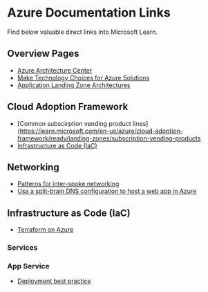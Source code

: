 # Azure Documentation Links

Find below valuable direct links into Microsoft Learn.

## Overview Pages

- [Azure Architecture Center](https://learn.microsoft.com/en-us/azure/architecture/)
- [Make Technology Choices for Azure Solutions](https://learn.microsoft.com/en-us/azure/architecture/guide/technology-choices/technology-choices-overview)
- [Application Landing Zone Architectures](https://learn.microsoft.com/en-us/azure/architecture/landing-zones/landing-zone-deploy#application-landing-zone-architectures)

## Cloud Adoption Framework

- [Common subscirption vending product lines](https://learn.microsoft.com/en-us/azure/cloud-adoption-framework/ready/landing-zones/subscription-vending-products
- [Infrastructure as Code (IaC)](https://learn.microsoft.com/en-us/azure/cloud-adoption-framework/ready/considerations/infrastructure-as-code)

## Networking

- [Patterns for inter-spoke networking](https://learn.microsoft.com/en-us/azure/architecture/networking/guide/spoke-to-spoke-networking#patterns-and-topologies-for-inter-spoke-communication)
- [Usa a split-brain DNS configuration to host a web app in Azure](https://learn.microsoft.com/en-us/azure/architecture/example-scenario/networking/split-brain-dns)

## Infrastructure as Code (IaC)

- [Terraform on Azure](https://learn.microsoft.com/en-us/azure/developer/terraform/)

### Services

### App Service

- [Deployment best practice](https://learn.microsoft.com/en-us/azure/app-service/deploy-best-practices#use-deployment-slots)
